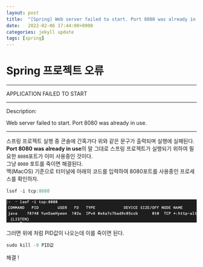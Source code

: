 ```yaml
---
layout: post
title:  "[Spring] Web server failed to start. Port 8080 was already in use."
date:   2022-02-06 17:44:00+0900
categories: jekyll update
tags: [spring]
---
```

# Spring 프로젝트 오류
***************************  
APPLICATION FAILED TO START  
***************************  
  
Description:  
  
Web server failed to start. Port 8080 was already in use.  

---  
스프링 프로젝트 실행 중 콘솔에 간혹가다 위와 같은 문구가 출력되며 실행에 실패된다.  
**Port 8080 was already in use**의 말 그대로 스프링 프로젝트가 실행되기 위하여 필요한 `8080`포트가 이미 사용중인 것이다.  
그냥 `8080` 포트를 죽이면 해결된다.  
맥(MacOS) 기준으로 터미널에 아래의 코드를 입력하여 8080포트를 사용중인 프로세스를 확인하자.

```java
lsof -i tcp:8080
```

<p align="center"><img src="/assets/img/blog/정보/8080.png"></p>

그러면 위에 처럼 PID값이 나오는데 이를 죽이면 된다.

```java
sudo kill -9 PID값
```

해결 !